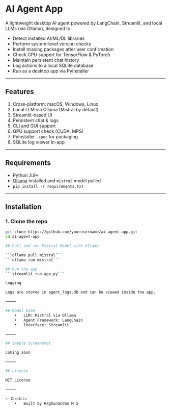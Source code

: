 # AI Agent App

A lightweight desktop AI agent powered by LangChain, Streamlit, and local LLMs (via Ollama), designed to:

- Detect installed AI/ML/DL libraries
- Perform system-level version checks
- Install missing packages after user confirmation
- Check GPU support for TensorFlow & PyTorch
- Maintain persistent chat history
- Log actions to a local SQLite database
- Run as a desktop app via PyInstaller

---

## Features

1. Cross-platform: macOS, Windows, Linux  
2. Local LLM via Ollama (Mistral by default)  
3. Streamlit-based UI  
4. Persistent chat & logs  
5. CLI and GUI support  
6. GPU support check (CUDA, MPS)  
7. PyInstaller `.spec` for packaging  
8. SQLite log viewer in-app  

---

## Requirements

- Python 3.9+
- [Ollama](https://ollama.com/) installed and `mistral` model pulled
- `pip install -r requirements.txt`

---

## Installation

### 1. Clone the repo

```bash
git clone https://github.com/yourusername/ai-agent-app.git
cd ai-agent-app

## Pull and run Mistral Model with Ollama

```ollama pull mistral```
```ollama run mistral```

## Run the app
```streamlit run app.py```

Logging

Logs are stored in agent_logs.db and can be viewed inside the app.

⸻

## Model Used
	•	LLM: Mistral via Ollama
	•	Agent Framework: LangChain
	•	Interface: Streamlit

⸻

## Sample Screenshot

Coming soon

⸻

## License

MIT License

⸻

✨ Credits
	•	Built by Raghunandan M S
